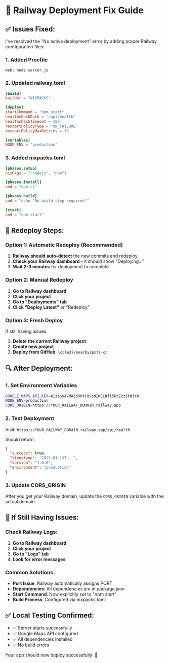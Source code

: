 # 🔧 Railway Deployment Fix Guide

## ✅ Issues Fixed:

I've resolved the "No active deployment" error by adding proper Railway configuration files:

### 1. **Added Procfile**
```
web: node server.js
```

### 2. **Updated railway.toml**
```toml
[build]
builder = "NIXPACKS"

[deploy]
startCommand = "npm start"
healthcheckPath = "/api/health"
healthcheckTimeout = 300
restartPolicyType = "ON_FAILURE"
restartPolicyMaxRetries = 10

[variables]
NODE_ENV = "production"
```

### 3. **Added nixpacks.toml**
```toml
[phases.setup]
nixPkgs = ["nodejs", "npm"]

[phases.install]
cmd = "npm ci"

[phases.build]
cmd = "echo 'No build step required'"

[start]
cmd = "npm start"
```

## 🚀 Redeploy Steps:

### Option 1: Automatic Redeploy (Recommended)
1. **Railway should auto-detect** the new commits and redeploy
2. **Check your Railway dashboard** - it should show "Deploying..."
3. **Wait 2-3 minutes** for deployment to complete

### Option 2: Manual Redeploy
1. **Go to Railway dashboard**
2. **Click your project**
3. **Go to "Deployments" tab**
4. **Click "Deploy Latest"** or "Redeploy"

### Option 3: Fresh Deploy
If still having issues:
1. **Delete the current Railway project**
2. **Create new project**
3. **Deploy from GitHub**: `locle27/nearbyspots-qr`

## 🔍 After Deployment:

### 1. Set Environment Variables
```bash
GOOGLE_MAPS_API_KEY=AIzaSyAVdAZdO0tjOSoNImELNfi5HtZVzitN3Y4
NODE_ENV=production
CORS_ORIGIN=https://YOUR_RAILWAY_DOMAIN.railway.app
```

### 2. Test Deployment
Visit: `https://YOUR_RAILWAY_DOMAIN.railway.app/api/health`

Should return:
```json
{
  "success": true,
  "timestamp": "2025-01-13T...",
  "version": "1.0.0",
  "environment": "production"
}
```

### 3. Update CORS_ORIGIN
After you get your Railway domain, update the `CORS_ORIGIN` variable with the actual domain.

## 🐛 If Still Having Issues:

### Check Railway Logs:
1. **Go to Railway dashboard**
2. **Click your project**
3. **Go to "Logs" tab**
4. **Look for error messages**

### Common Solutions:
- **Port Issue**: Railway automatically assigns PORT
- **Dependencies**: All dependencies are in package.json
- **Start Command**: Now explicitly set to "npm start"
- **Build Process**: Configured via nixpacks.toml

## ✅ Local Testing Confirmed:
- ✅ Server starts successfully
- ✅ Google Maps API configured
- ✅ All dependencies installed
- ✅ No build errors

Your app should now deploy successfully! 🎉